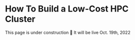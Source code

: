# How To Build a Low-Cost HPC Cluster

This page is under construction :safety_vest:
It will be live Oct. 19th, 2022